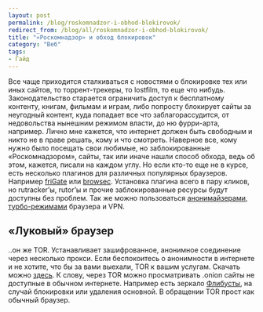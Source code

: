 ```yaml
---
layout: post
permalink: /blog/roskomnadzor-i-obhod-blokirovok/
redirect_from: /blog/all/roskomnadzor-i-obhod-blokirovok/
title: "«Роскомнадзор» и обход блокировок"
category: "Веб"
tags:
- Гайд
---
```


Все чаще приходится сталкиваться с новостями о блокировке тех или иных сайтов, то торрент-трекеры, то lostfilm, то еще что нибудь. Законодательство старается ограничить доступ к бесплатному контенту, книгам, фильмам и играм, либо попросту блокирует сайты за неугодный контент, куда попадает все что заблагорассудится, от недовольства нынешним режимом власти, до ню фурри-арта, например. Лично мне кажется, что интернет должен быть свободным и никто не в праве решать, кому и что смотреть.
Наверное все, кому нужно было посещать свои любимые, но заблокированные «Роскомнадзором», сайты, так или иначе нашли способ обхода, ведь об этом, кажется, писали на каждом углу. Но если кто-то еще не в курсе, есть несколько плагинов для различных популярных браузеров. Например [friGate](https://fri-gate.org/ru) или [browsec](https://browsec.com/en/). Установка плагина всего в пару кликов, но rutracker’ы, rutor’ы и прочие заблокированные ресурсы будут доступны без проблем. Так же можно пользоваться [анонимайзерами](http://hideme.ru/), [турбо-режимами](https://chrome.google.com/webstore/detail/data-saver/pfmgfdlgomnbgkofeojodiodmgpgmkac) браузера и VPN.

## «Луковый» браузер

..он же TOR. Устанавливает зашифрованное, анонимное соединение через несколько прокси. Если беспокоитесь о анонимности в интернете и не хотите, что бы за вами выехали, TOR к вашим услугам. Скачать можно [здесь](https://www.torproject.org/projects/torbrowser.html.en). К слову, через TOR можно просматривать .onion сайты не доступные в обычном интернете. Например есть зеркало [Флибусты](http://flibustahezeous3.onion/), на случай блокировки или удаления основной. В обращении TOR прост как обычный браузер.